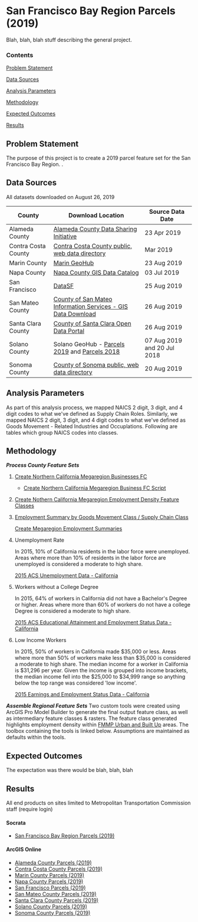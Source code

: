 # San Francisco Bay Region Parcels (2019) 

Blah, blah, blah stuff describing the general project.

### Contents 

[Problem Statement](#problem-statement)

[Data Sources](#data-sources) 

[Analysis Parameters](#analysis-parameters)

[Methodology](#methodology)

[Expected Outcomes](#expected-outcomes)

[Results](#results) 

## Problem Statement

The purpose of this project is to create a 2019 parcel feature set for the San Francisco Bay Region. . 


## Data Sources 
All datasets downloaded on August 26, 2019

| County | Download Location | Source Data Date |
| --- | --- | --- |
| Alameda County | [Alameda County Data Sharing Initiative](https://data.acgov.org/Geospatial-Data/Alameda-County-Parcel-Boundaries/2m43-xsic) | 23 Apr 2019 |
| Contra Costa County | [Contra Costa County public, web data directory](https://gis.cccounty.us/Downloads/Assessor/) | Mar 2019 |
| Marin County | [Marin GeoHub](https://gisopendata.marincounty.org/datasets/MarinCounty::parcel) | 23 Aug 2019 |
| Napa County | [Napa County GIS Data Catalog](http://gis.napa.ca.gov/giscatalog/catalog_xml.asp) | 03 Jul 2019 |
| San Francisco | [DataSF](https://data.sfgov.org/Geographic-Locations-and-Boundaries/Parcels-Active-and-Retired/acdm-wktn) | 25 Aug 2019 |
| San Mateo County | [County of San Mateo Information Services - GIS Data Download](https://isd.smcgov.org/gis-data-download) | 26 Aug 2019 |
| Santa Clara County | [County of Santa Clara Open Data Portal](https://data.sccgov.org/Government/Parcels/6p99-rtwk) | 26 Aug 2019 |
| Solano County | Solano GeoHub - [Parcels 2019](http://geohub-doitgis.opendata.arcgis.com/datasets/parcels2018-2) and [Parcels 2018](http://geohub-doitgis.opendata.arcgis.com/datasets/parcels2018) | 07 Aug 2019 and 20 Jul 2018 |
| Sonoma County | [County of Sonoma public, web data directory](https://links.sonoma-county.org/nlhrCoQbqzY/) | 20 Aug 2019 |


## Analysis Parameters

As part of this analysis process, we mapped NAICS 2 digit, 3 digit, and 4 digit codes to what we've defined as Supply Chain Roles. Similarly, we mapped NAICS 2 digit, 3 digit, and 4 digit codes to what we've defined as Goods Movement - Related Industries and Occuplations. Following are tables which group NAICS codes into classes.


## Methodology 

***Process County Feature Sets***
1. [Create Northern California Megaregion Businesses FC](#create-northern-california-megaregion-business-fc)

   - [Create Northern California Megaregion Business FC Script](https://github.com/BayAreaMetro/Spatial-Analysis-Mapping-Projects/blob/master/Regional-Goods-Movement/scripts/Python/Create_Northern_CA_Megaregion_Businesses_2016_FC.py)

2. [Create Nothern California Megaregion Employment Density Feature Classes](#create-northern-claifornia-mega-region-employment-density-feature-classes)
  
3. [Employment Summary by Goods Movement Class / Supply Chain Class](#employment-summary-by-goods-movement-class--supply-chain-class) 

   [Create Megaregion Employment Summaries](https://github.com/BayAreaMetro/Spatial-Analysis-Mapping-Projects/blob/master/Regional-Goods-Movement/scripts/Python/Create_Megaregion_Employment_Summaries.py)

4. Unemployment Rate 

   In 2015, 10% of California residents in the labor force were unemployed. Areas where more than 10% of residents in the labor force are unemployed is considered a moderate to high share. 

   [2015 ACS Unemployment Data - California](https://github.com/BayAreaMetro/Spatial-Analysis-Mapping-Projects/blob/master/Regional-Goods-Movement/data/ACS_15_5YR_B23025_with_ann.csv)

5. Workers without a College Degree

   In 2015, 64% of workers in California did not have a Bachelor's Degree or higher. Areas where more than 60% of workers do not have a college Degree is considered a moderate to high share. 

   [2015 ACS Educational Attainment and Employment Status Data - California](https://github.com/BayAreaMetro/Spatial-Analysis-Mapping-Projects/blob/master/Regional-Goods-Movement/data/ACS_15_5YR_B23006_with_ann.csv)

6. Low Income Workers 

   In 2015, 50% of workers in California made $35,000 or less. Areas where more than 50% of workers make less than $35,000 is considered a moderate to high share. The median income for a worker in California is $31,296 per year. Given the income is grouped into income brackets, the median income fell into the $25,000 to $34,999 range so anything below the top range was considered 'low income'.

   [2015 Earnings and Employment Status Data - California](https://github.com/BayAreaMetro/Spatial-Analysis-Mapping-Projects/blob/master/Regional-Goods-Movement/data/ACS_15_5YR_B08119_with_ann.csv)


***Assemble Regional Feature Sets***
Two custom tools were created using ArcGIS Pro Model Builder to generate the final output feature class, as well as intermediary feature classes & rasters. The feature class generated highlights employment density within [FMMP Urban and Built Up](http://www.conservation.ca.gov/dlrp/fmmp/mccu/Pages/map_categories.aspx) areas. The toolbox containing the tools is linked below. Assumptions are maintained as defaults within the tools.


## Expected Outcomes
The expectation was there would be blah, blah, blah


## Results 
All end products on sites limited to Metropolitan Transportation Commission staff (require login)

#### Socrata
- [San Francisco Bay Region Parcels (2019)](https://data.bayareametro.gov/Cadastral/Parcels-2019/kah7-2qc6)

#### ArcGIS Online
- [Alameda County Parcels (2019)]()
- [Contra Costa County Parcels (2019)]()
- [Marin County Parcels (2019)]()
- [Napa County Parcels (2019)]()
- [San Francisco Parcels (2019)]()
- [San Mateo County Parcels (2019)]()
- [Santa Clara County Parcels (2019)]()
- [Solano County Parcels (2019)]()
- [Sonoma County Parcels (2019)]()
